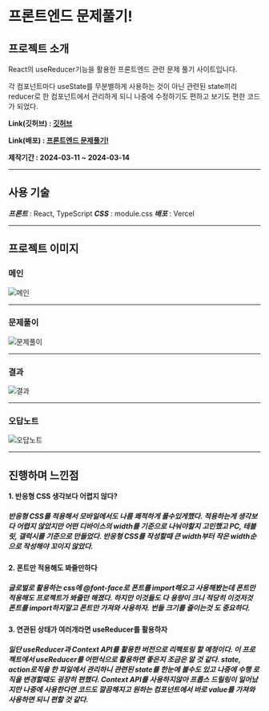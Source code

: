 
# 프론트엔드 문제풀기!

## 프로젝트 소개
React의 useReducer기능을 활용한 프론트엔드 관련 문제 풀기 사이트입니다.

각 컴포넌트마다 useState를 무분별하게 사용하는 것이 아닌 관련된 state끼리 reducer로 한 컴포넌트에서 관리하게 되니 나중에 수정하기도 편하고 보기도 편한 코드가 되었다.


**Link(깃허브) : [깃허브](https://github.com/Winter100/React-Quiz)**

**Link(배포) : [프론트엔드 문제풀기!](https://quiz-jch9q9rvw-winter100.vercel.app/)**

**제작기간 : 2024-03-11 ~ 2024-03-14**

<hr>

## 사용 기술
***프론트*** : React, TypeScript
***CSS*** : module.css
***배포*** : Vercel

<hr>

## 프로젝트 이미지
### 메인
![메인](https://velog.velcdn.com/images/winter109/post/060ce882-8d4a-4c63-bcb2-a136982930e1/image.png)

<hr>

### 문제풀이
![문제풀이](https://velog.velcdn.com/images/winter109/post/18023cf7-01d8-42e7-947f-34e506d154db/image.png)

<hr>

### 결과
![결과](https://velog.velcdn.com/images/winter109/post/f7428e76-f9de-4d3d-ba8d-df7fc9e1b3fd/image.png)

<hr>

### 오답노트
![오답노트](https://velog.velcdn.com/images/winter109/post/19fafd98-8db2-464d-be85-254712dda911/image.png)

<hr>

## 진행하며 느낀점

**1. 반응형 CSS 생각보다 어렵지 않다?**
##### 반응형 CSS를 적용해서 모바일에서도 나름 쾌적하게 풀수있게했다. 적용하는게 생각보다 어렵지 않았지만 어떤 디바이스의 width를 기준으로 나눠야할지 고민했고 PC, 테블릿, 갤럭시를 기준으로 만들었다. 반응형 CSS를 작성할때 큰 width부터 작은 width순으로 작성해야 꼬이지 않았다.

**2. 폰트만 적용해도 봐줄만하다**
##### 글로벌로 활용하는 css에 @font-face로 폰트를 import해오고 사용해봤는데 폰트만 적용해도 프로젝트가 봐줄만 해졌다. 하지만 이것들도 다 용량이 크니 적당히 이것저것 폰트를 import하지말고 폰트만 가져와 사용하자. 번들 크기를 줄이는것 도 중요하다.

**3. 연관된 상태가 여러개라면 useReducer를 활용하자**
##### 일단 useReducer과 Context API를 활용한 버전으로 리팩토링 할 예정이다. 이 프로젝트에서 useReducer를 어떤식으로 활용하면 좋은지 조금은 알 것 같다. state, action로직을 한 파일에서 관리하니 관련된 state를 한눈에 볼수도 있고 나중에 수행 로직을 변경할때도 굉장히 편했다. Context API를 사용하지않아 프롭스 드릴링이 일어났지만 나중에 사용한다면 코드도 깔끔해지고 원하는 컴포넌트에서 바로 value를 가져와 사용하면 되니 편할 것 같다.
